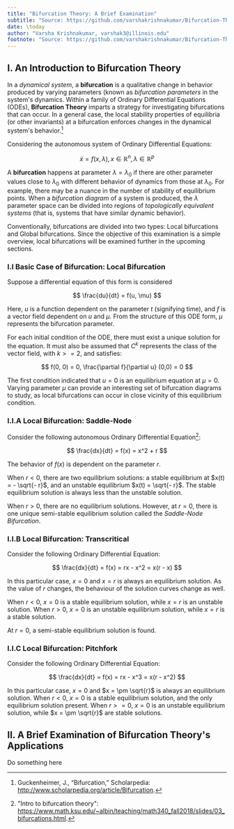 ```yaml
---
title: "Bifurcation Theory: A Brief Examination"
subtitle: "Source: https://github.com/varshakrishnakumar/Bifurcation-Theory-Examination"
date: \today
author: "Varsha Krishnakumar, varshak3@illinois.edu"
footnote: "Source: https://github.com/varshakrishnakumar/Bifurcation-Theory-Examination"
---  
```


## I. An Introduction to Bifurcation Theory

In a *dynamical system*, a **bifurcation** is a qualitative change in behavior produced by varying parameters (known as *bifurcation parameters* in the system's dynamics. Within a family of Ordinary Differential Equations (ODEs), **Bifurcation Theory** imparts a strategy for investigating bifurcations that can occur. In a general case, the local stability properties of equilibria (or other invariants) at a bifurcation enforces changes in the dynamical system's behavior.[^1]

[^1]: Guckenheimer, J., “Bifurcation,” Scholarpedia: http://www.scholarpedia.org/article/Bifurcation. 

Considering the autonomous system of Ordinary Differential Equations:

$$ \dot{x} = f(x, \lambda),     x \in \mathbb{R}^n,     \lambda \in \mathbb{R}^p $$

A **bifurcation** happens at parameter $\lambda = \lambda _0$ if there are other parameter values close to $\lambda _0$ with different behavior of dynamics from those at $\lambda _0$. For example, there may be a nuance in the number of stability of equilibrium points. When a *bifurcation diagram* of a system is produced, the $\lambda$ parameter space can be divided into regions of *topologically equivalent systems* (that is, systems that have similar dynamic behavior). 

Conventionally, bifurcations are divided into two types: Local bifurcations and Global bifurcations. Since the objective of this examination is a simple overview, local bifurcations will be examined further in the upcoming sections. 

### I.I Basic Case of Bifurcation: Local Bifurcation

Suppose a differential equation of this form is considered

$$ \frac{du}{dt} = f(u, \mu) $$

Here, $u$ is a function dependent on the parameter $t$ (signifying time), and $f$ is a vector field dependent on $u$ and $\mu$. From the structure of this ODE form, $\mu$ represents the bifurcation parameter. 

For each initial condition of the ODE, there must exist a unique solution for the equation. It must also be assumed that $C^k$ represents the class of the vector field, with $k >= 2$, and satisfies:

$$ f(0, 0) = 0,  \frac{\partial f}{\partial u} (0,0) = 0 $$

The first condition indicated that $u = 0$ is an equilibrium equation at $\mu = 0$. Varying parameter $\mu$ can provide an interesting set of bifurcation diagrams to study, as local bifurcations can occur in close vicinity of this equilibrium condition. 


### I.I.A Local Bifurcation: Saddle-Node

Consider the following autonomous Ordinary Differential Equation[^2]:

[^2]: "Intro to bifurcation theory": https://www.math.ksu.edu/~albin/teaching/math340_fall2018/slides/03_bifurcations.html. 

$$ \frac{dx}{dt} = f(x) = x^2 + r $$

The behavior of $f(x)$ is dependent on the parameter $r$.

When $r < 0$, there are two equilibrium solutions: a stable equilibrium at $x(t) = - \sqrt{- r}$, and an unstable equilibrium $x(t) = \sqrt{- r}$. The stable equilibrium solution is always less than the unstable solution. 

When $r > 0$, there are no equilibrium solutions. However, at $r = 0$, there is one unique semi-stable equilibrium solution called the *Saddle-Node Bifurcation*. 

### I.I.B Local Bifurcation: Transcritical

Consider the following Ordinary Differential Equation:

$$ \frac{dx}{dt} = f(x) = rx - x^2 = x(r - x) $$

In this particular case, $x = 0$ and $x = r$ is always an equilibrium solution. As the value of $r$ changes, the behaviour of the solution curves change as well. 

When $r < 0$, $x = 0$ is a stable equilibrium solution, while $x = r$ is an unstable solution. When $r > 0$, $x = 0$ is an unstable equilibrium solution, while $x = r$ is a stable solution.

At $r = 0$, a semi-stable equilibrium solution is found. 

### I.I.C Local Bifurcation: Pitchfork 

Consider the following Ordinary Differential Equation:

$$ \frac{dx}{dt} = f(x) = rx - x^3 = x(r - x^2) $$

In this particular case, $x = 0$ and $x = \pm \sqrt{r}$ is always an equilibrium solution. When $r < 0$, $x = 0$ is a stable equilibrium solution, and the only equilibrium solution present. When $r >= 0$, $x = 0$ is an unstable equilibrium solution, while $x = \pm \sqrt{r}$ are stable solutions.


## II. A Brief Examination of Bifurcation Theory's Applications

Do something here
